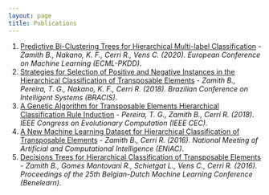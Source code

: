 ```yaml
---
layout: page
title: Publications
---
```


1. [Predictive Bi-Clustering Trees for Hierarchical Multi-label Classification](https://limo.libis.be/primo-explore/fulldisplay?docid=LIRIAS3055838&context=L&vid=Lirias&search_scope=Lirias&tab=default_tab&lang=en_US) - *Zamith B., Nakano, K. F., Cerri R., Vens C. (2020). 
European Conference on Machine Learning (ECML-PKDD)*.
2. [Strategies for Selection of Positive and Negative Instances in the Hierarchical Classification of Transposable Elements](https://ieeexplore.ieee.org/document/8575650) - *Zamith B., Pereira, T. G., Nakano, K. F., Cerri R. (2018). Brazilian Conference on Intelligent Systems (BRACIS)*.
3. [A Genetic Algorithm for Transposable Elements Hierarchical Classification Rule Induction](https://ieeexplore.ieee.org/document/8477642) - *Pereira, T. G., Zamith B., Cerri R. (2018). IEEE Congress on Evolutionary Computation (IEEE CEC)*.
4. [A New Machine Learning Dataset for Hierarchical Classification of Transposable Elements](https://www.cin.ufpe.br/~rbcp/bracis-papers/ENIAC/Sessao%20de%20Posters/A%20New%20Machine%20Learning%20Dataset%20for%20Hierarchical%20Classification%20of%20Transposable%20Elements.pdf) - *Zamith B., Cerri R. (2016). National Meeting of Artificial and Computational Intelligence (ENIAC)*.
5. [Decisions Trees for Hierarchical Classification of Transposable Elements](https://www.kuleuven-kulak.be/benelearn/papers/Benelearn_2016_paper_57.pdf) - *Zamith B., Gomes Mantovani R., Schietgat L., Vens C., Cerri R. (2016). Proceedings of the 25th Belgian-Dutch Machine Learning Conference (Benelearn)*.



